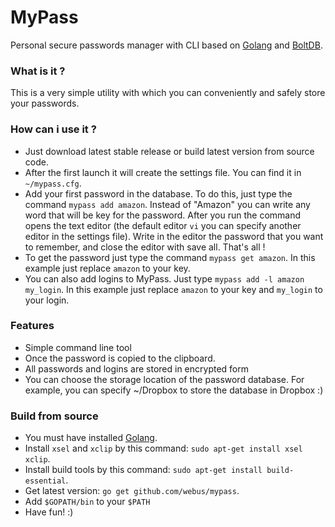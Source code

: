 # MyPass
Personal secure passwords manager with CLI based on [Golang](https://golang.org) and [BoltDB](https://github.com/boltdb/bolt).

### What is it ?

This is a very simple utility with which you can conveniently and safely store your passwords.

### How can i use it ?

- Just download latest stable release or build latest version from source code.
- After the first launch it will create the settings file. You can find it in `~/mypass.cfg`.
- Add your first password in the database. To do this, just type the command `mypass add amazon`. Instead of "Amazon" you can write any word that will be key for the password. After you run the command opens the text editor (the default editor `vi` you can specify another editor in the settings file). Write in the editor the password that you want to remember, and close the editor with save all. That's all !
- To get the password just type the command `mypass get amazon`. In this example just replace `amazon` to your key. 
- You can also add logins to MyPass. Just type `mypass add -l amazon my_login`. In this example just replace `amazon` to your key and `my_login` to your login.

### Features

- Simple command line tool
- Once the password is copied to the clipboard.
- All passwords and logins are stored in encrypted form
- You can choose the storage location of the password database. For example, you can specify ~/Dropbox to store the database in Dropbox :)

### Build from source

- You must have installed [Golang](https://golang.org).
- Install `xsel` and `xclip` by this command: `sudo apt-get install xsel xclip`.
- Install build tools by this command: `sudo apt-get install build-essential`.
- Get latest version: `go get github.com/webus/mypass`.
- Add `$GOPATH/bin` to your `$PATH`
- Have fun! :)
